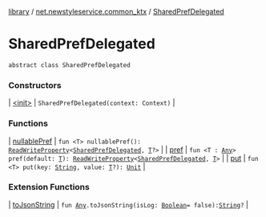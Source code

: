[library](../../index.md) / [net.newstyleservice.common_ktx](../index.md) / [SharedPrefDelegated](./index.md)

# SharedPrefDelegated

`abstract class SharedPrefDelegated`

### Constructors

| [&lt;init&gt;](-init-.md) | `SharedPrefDelegated(context: Context)` |

### Functions

| [nullablePref](nullable-pref.md) | `fun <T> nullablePref(): `[`ReadWriteProperty`](https://kotlinlang.org/api/latest/jvm/stdlib/kotlin.properties/-read-write-property/index.html)`<`[`SharedPrefDelegated`](./index.md)`, `[`T`](nullable-pref.md#T)`?>` |
| [pref](pref.md) | `fun <T : `[`Any`](https://kotlinlang.org/api/latest/jvm/stdlib/kotlin/-any/index.html)`> pref(default: `[`T`](pref.md#T)`): `[`ReadWriteProperty`](https://kotlinlang.org/api/latest/jvm/stdlib/kotlin.properties/-read-write-property/index.html)`<`[`SharedPrefDelegated`](./index.md)`, `[`T`](pref.md#T)`>` |
| [put](put.md) | `fun <T> put(key: `[`String`](https://kotlinlang.org/api/latest/jvm/stdlib/kotlin/-string/index.html)`, value: `[`T`](put.md#T)`?): `[`Unit`](https://kotlinlang.org/api/latest/jvm/stdlib/kotlin/-unit/index.html) |

### Extension Functions

| [toJsonString](../../net.newstyleservice.common_ktx.extension/kotlin.-any/to-json-string.md) | `fun `[`Any`](https://kotlinlang.org/api/latest/jvm/stdlib/kotlin/-any/index.html)`.toJsonString(isLog: `[`Boolean`](https://kotlinlang.org/api/latest/jvm/stdlib/kotlin/-boolean/index.html)` = false): `[`String`](https://kotlinlang.org/api/latest/jvm/stdlib/kotlin/-string/index.html)`?` |

